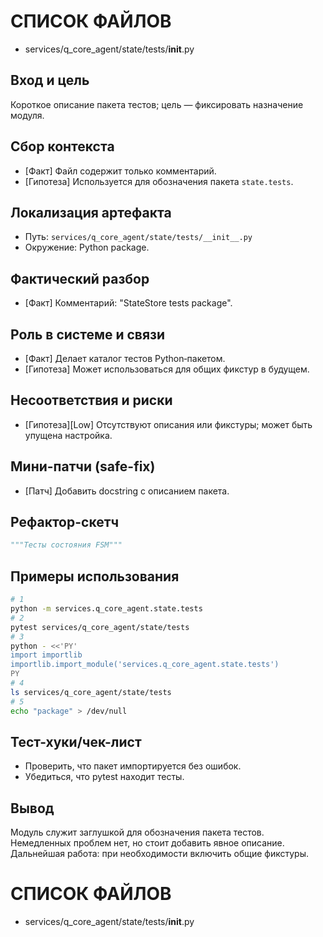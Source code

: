 # СПИСОК ФАЙЛОВ
- services/q_core_agent/state/tests/__init__.py

## Вход и цель
Короткое описание пакета тестов; цель — фиксировать назначение модуля.

## Сбор контекста
- [Факт] Файл содержит только комментарий.
- [Гипотеза] Используется для обозначения пакета `state.tests`.

## Локализация артефакта
- Путь: `services/q_core_agent/state/tests/__init__.py`
- Окружение: Python package.

## Фактический разбор
- [Факт] Комментарий: "StateStore tests package".

## Роль в системе и связи
- [Факт] Делает каталог тестов Python‑пакетом.
- [Гипотеза] Может использоваться для общих фикстур в будущем.

## Несоответствия и риски
- [Гипотеза][Low] Отсутствуют описания или фикстуры; может быть упущена настройка.

## Мини-патчи (safe-fix)
- [Патч] Добавить docstring с описанием пакета.

## Рефактор-скетч
```python
"""Тесты состояния FSM"""
```

## Примеры использования
```bash
# 1
python -m services.q_core_agent.state.tests
# 2
pytest services/q_core_agent/state/tests
# 3
python - <<'PY'
import importlib
importlib.import_module('services.q_core_agent.state.tests')
PY
# 4
ls services/q_core_agent/state/tests
# 5
echo "package" > /dev/null
```

## Тест-хуки/чек-лист
- Проверить, что пакет импортируется без ошибок.
- Убедиться, что pytest находит тесты.

## Вывод
Модуль служит заглушкой для обозначения пакета тестов. Немедленных проблем нет, но стоит добавить явное описание. Дальнейшая работа: при необходимости включить общие фикстуры.

# СПИСОК ФАЙЛОВ
- services/q_core_agent/state/tests/__init__.py
